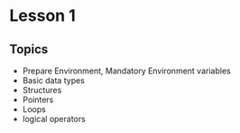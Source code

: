 # Lesson 1

## Topics

- Prepare Environment, Mandatory Environment variables
- Basic data types
- Structures
- Pointers
- Loops
- logical operators
